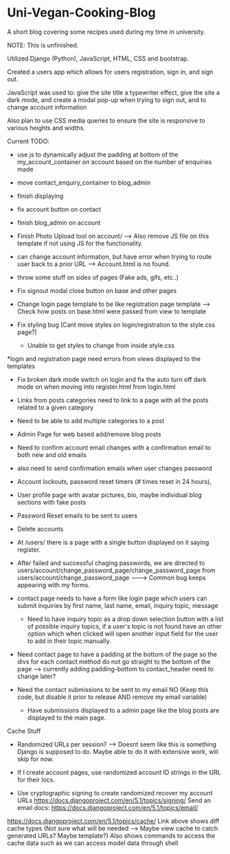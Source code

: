 # Uni-Vegan-Cooking-Blog
A short blog covering some recipes used during my time in university.

NOTE: This is unfinished.

Utilized Django (Python), JavaScript, HTML, CSS and bootstrap. 

Created a users app which allows for users registration, sign in, and sign out.

JavaScript was used to:
    give the site title a typewriter effect, 
    give the site a dark mode,
    and create a modal pop-up when trying to sign out, and to change account information


Also plan to use CSS media queries to ensure the site is responsive to various heights and widths.



Current TODO:

* use js to dynamically adjust the padding at bottom of the my_account_container on account based on the number of enquiries made 

* move contact_enquiry_container to blog_admin

* finish displaying 

* fix account button on contact

* finish blog_admin on account

* Finish Photo Upload tool on account/ --> Also remove JS file on this template if not using JS for the functionality.

* can change account information, but have error when trying to route user back to a prior URL --> Account.html is no found.

* throw some stuff on sides of pages (Fake ads, gifs, etc..)

* Fix signout modal close button on base and other pages

* Change login page template to be like registration page template --> Check how posts on base.html were passed from view to template

* Fix styling bug (Cant move styles on login/registration to the style.css page?)
	* Unable to get styles to change from inside style.css

*login and registration page need errors from views displayed to the templates

* Fix broken dark mode switch on login and fix the auto turn off dark mode on when moving into register.html from login.html

* Links from posts categories need to link to a page with all the posts related to a given category

* Need to be able to add multiple categories to a post

* Admin Page for web based add/remove blog posts

* Need to confirm account email changes with a confirmation email to both new and old emails
* also need to send confirmation emails when user changes password
* Account lockouts, password reset timers (# times reset in 24 hours), 

* User profile page with avatar pictures, bio, maybe individual blog sections with fake posts
* Password Reset emails to be sent to users 
* Delete accounts


* At /users/ there is a page with a single button displayed on it saying register.

* After failed and successful chaging passwords, we are directed to users/account/change_password_page/change_password_page from users/account/change_password_page ---> Common bug keeps appearing with my forms.

* contact page needs to have a form like login page which users can submit inquiries by first name, last name, email, inquiry topic, message
	* Need to have inquiry topic as a drop down selection button with a list of possible inquiry topics, if a user's topic is not found have an other option which when clicked will open another input field for the user to add in their topic manually.

* Need contact page to have a padding at the bottom of the page so the divs for each contact method do not go straight to the bottom of the page --> currently adding padding-bottom to contact_header need to change later?


* Need the contact submissions to be sent to my email NO (Keep this code,  but disable it prior to release AND remove my email variable)
	* Have submissions displayed to a admin page like the blog posts are displayed to the main page.


Cache Stuff 
* Randomized URLs per session? --> Doesnt seem like this is something Django is supposed to do. Maybe able to do it with extensive work, will skip for now.



* If I create account pages, use randomized account ID strings in the URL for their locs. 



* Use cryptographic signing to create randomized recover my account URLs
	https://docs.djangoproject.com/en/5.1/topics/signing/
	Send an email docs: https://docs.djangoproject.com/en/5.1/topics/email/


https://docs.djangoproject.com/en/5.1/topics/cache/
Link above shows diff cache types (Not sure what will be needed --> Maybe view cache to catch generated URLs? Maybe template?)
Also shows commands to access the cache data such as we can access model data through shell


